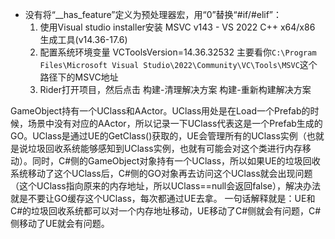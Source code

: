 * 没有将“__has_feature”定义为预处理器宏，用“0”替换“#if/#elif”：
  1. 使用Visual studio installer安装 MSVC v143 - VS 2022 C++ x64/x86 生成工具(v14.36-17.6)
  2. 配置系统环境变量 VCToolsVersion=14.36.32532    主要看你`C:\Program Files\Microsoft Visual Studio\2022\Community\VC\Tools\MSVC`这个路径下的MSVC地址
  3. Rider打开项目，然后点击   构建-清理解决方案     构建-重新构建解决方案


GameObject持有一个UClass和AActor。UClass用处是在Load一个Prefab的时候，场景中没有对应的AActor，所以记录一下UClass代表这是一个Prefab生成的GO。UClass是通过UE的GetClass()获取的，UE会管理所有的UClass实例（也就是说垃圾回收系统能够感知到UClass实例，也就有可能会对这个类进行内存移动）。同时，C#侧的GameObject对象持有一个UClass，所以如果UE的垃圾回收系统移动了这个UClass后，C#侧的GO对象再去访问这个UClass就会出现问题（这个UClass指向原来的内存地址，所以UClass==null会返回false），解决办法就是不要让GO缓存这个UClass，每次都通过UE去拿。
一句话解释就是：UE和C#的垃圾回收系统都可以对一个内存地址移动，UE移动了C#侧就会有问题，C#侧移动了UE就会有问题。